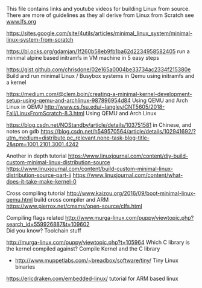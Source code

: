 This file contains links and youtube videos for building Linux from source.
There are more of guidelines as they all derive from Linux from Scratch see www.lfs.org


https://sites.google.com/site/4utils/articles/minimal_linux_system/minimal-linux-system-from-scratch

https://bl.ocks.org/gdamjan/1f260b58eb9fb1ba62d2234958582405    run a minimal alpine based initramfs in VM machine
in 5 easy steps

https://gist.github.com/chrisdone/02e165a0004be33734ac2334f215380e  Build and run minimal Linux / Busybox systems in Qemu using initramfs and a kernel

https://medium.com/@clem.boin/creating-a-minimal-kernel-development-setup-using-qemu-and-archlinux-987896954d84  Using QEMU and Arch Linux in QEMU
http://www.cs.fsu.edu/~langley/CNT5605/2018-Fall/LinuxFromScratch-8.3.html  Using QEMU and Arch Linux

https://blog.csdn.net/NOStandby/article/details/103751581  in Chinese, and notes on gdb
https://blog.csdn.net/h549570564/article/details/102941692/?utm_medium=distribute.pc_relevant.none-task-blog-title-2&spm=1001.2101.3001.4242

Another in depth tutorial
https://www.linuxjournal.com/content/diy-build-custom-minimal-linux-distribution-source
https://www.linuxjournal.com/content/build-custom-minimal-linux-distribution-source-part-ii
https://www.linuxjournal.com/content/what-does-it-take-make-kernel-0

Cross compiling tutorial
http://www.kaizou.org/2016/09/boot-minimal-linux-qemu.html  build cross compiler and ARM
https://www.pierrox.net/cmsms/open-source/clfs.html  

Compiling flags related
http://www.murga-linux.com/puppy/viewtopic.php?search_id=559926887&t=109602  
Did you know? Toolchain stuff


http://murga-linux.com/puppy/viewtopic.php?t=105964 Which C library is the kernel compiled against?  Compile Kernel and the C library

* http://www.muppetlabs.com/~breadbox/software/tiny/ Tiny Linux binaries


https://ericdraken.com/embedded-linux/ tutorial for ARM based linux
